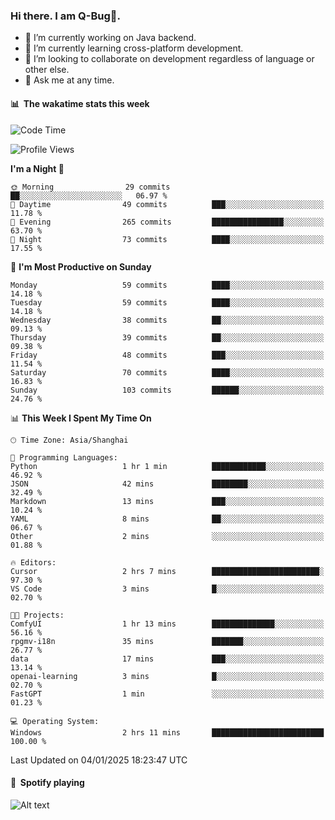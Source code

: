 ### Hi there. I am Q-Bug🐞.

- 🔭 I’m currently working on Java backend.
- 🌱 I’m currently learning cross-platform development.
- 👯 I’m looking to collaborate on development regardless of language or other else.
- 💬 Ask me at any time.

#### 📊 &nbsp;**The wakatime stats this week**  
<!--START_SECTION:waka-->
![Code Time](http://img.shields.io/badge/Code%20Time-217%20hrs%2056%20mins-blue)

![Profile Views](http://img.shields.io/badge/Profile%20Views-0-blue)

**I'm a Night 🦉** 

```text
🌞 Morning                29 commits          ██░░░░░░░░░░░░░░░░░░░░░░░   06.97 % 
🌆 Daytime                49 commits          ███░░░░░░░░░░░░░░░░░░░░░░   11.78 % 
🌃 Evening                265 commits         ████████████████░░░░░░░░░   63.70 % 
🌙 Night                  73 commits          ████░░░░░░░░░░░░░░░░░░░░░   17.55 % 
```
📅 **I'm Most Productive on Sunday** 

```text
Monday                   59 commits          ████░░░░░░░░░░░░░░░░░░░░░   14.18 % 
Tuesday                  59 commits          ████░░░░░░░░░░░░░░░░░░░░░   14.18 % 
Wednesday                38 commits          ██░░░░░░░░░░░░░░░░░░░░░░░   09.13 % 
Thursday                 39 commits          ██░░░░░░░░░░░░░░░░░░░░░░░   09.38 % 
Friday                   48 commits          ███░░░░░░░░░░░░░░░░░░░░░░   11.54 % 
Saturday                 70 commits          ████░░░░░░░░░░░░░░░░░░░░░   16.83 % 
Sunday                   103 commits         ██████░░░░░░░░░░░░░░░░░░░   24.76 % 
```


📊 **This Week I Spent My Time On** 

```text
🕑︎ Time Zone: Asia/Shanghai

💬 Programming Languages: 
Python                   1 hr 1 min          ████████████░░░░░░░░░░░░░   46.92 % 
JSON                     42 mins             ████████░░░░░░░░░░░░░░░░░   32.49 % 
Markdown                 13 mins             ███░░░░░░░░░░░░░░░░░░░░░░   10.24 % 
YAML                     8 mins              ██░░░░░░░░░░░░░░░░░░░░░░░   06.67 % 
Other                    2 mins              ░░░░░░░░░░░░░░░░░░░░░░░░░   01.88 % 

🔥 Editors: 
Cursor                   2 hrs 7 mins        ████████████████████████░   97.30 % 
VS Code                  3 mins              █░░░░░░░░░░░░░░░░░░░░░░░░   02.70 % 

🐱‍💻 Projects: 
ComfyUI                  1 hr 13 mins        ██████████████░░░░░░░░░░░   56.16 % 
rpgmv-i18n               35 mins             ███████░░░░░░░░░░░░░░░░░░   26.77 % 
data                     17 mins             ███░░░░░░░░░░░░░░░░░░░░░░   13.14 % 
openai-learning          3 mins              █░░░░░░░░░░░░░░░░░░░░░░░░   02.70 % 
FastGPT                  1 min               ░░░░░░░░░░░░░░░░░░░░░░░░░   01.23 % 

💻 Operating System: 
Windows                  2 hrs 11 mins       █████████████████████████   100.00 % 
```


 Last Updated on 04/01/2025 18:23:47 UTC
<!--END_SECTION:waka-->

#### 🎵 &nbsp;**Spotify playing**  
![Alt text](https://spotify-recently-played-readme.vercel.app/api?user=e5y1o4x7kdt9kf2blu4wvmb4s&unique={true|1|on|yes})

